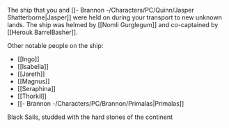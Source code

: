 The ship that you and [[- Brannon -/Characters/PC/Quinn/Jasper Shatterborne|Jasper]] were held on during your transport to new unknown lands. The ship was helmed by [[Nomli Gurglegum]] and co-captained by [[Herouk BarrelBasher]].

Other notable people on the ship:
- [[Ingo]]
- [[Isabella]]
- [[Jareth]]
- [[Magnus]]
- [[Seraphina]]
- [[Thorkil]]
- [[- Brannon -/Characters/PC/Brannon/Primalas|Primalas]]

Black Sails, studded with the hard stones of the continent

